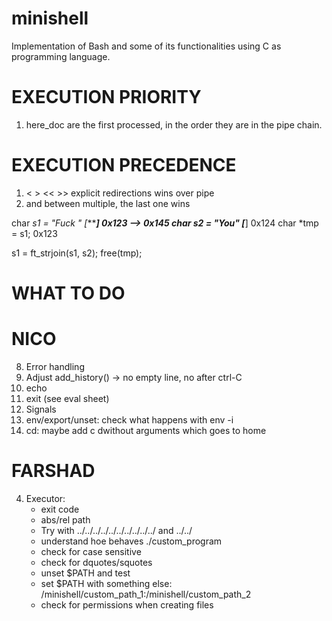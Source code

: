 # minishell
Implementation of Bash and some of its functionalities using C as programming language.

# EXECUTION PRIORITY
1) here_doc are the first processed, in the order they are in the pipe chain.

# EXECUTION PRECEDENCE
1) < > << >> explicit redirections wins over pipe
2) and between multiple, the last one wins


char *s1 = "Fuck " [******] 0x123 --> 0x145
char *s2 = "You"   [****]	0x124
char *tmp = s1; 0x123

s1 = ft_strjoin(s1, s2);
free(tmp);

# WHAT TO DO

# NICO
8) Error handling
1) Adjust add_history() -> no empty line, no after ctrl-C
2) echo
3) exit (see eval sheet)
5) Signals
6) env/export/unset: check what happens with env -i
7) cd: maybe add c dwithout arguments which goes to home

# FARSHAD
4) Executor:
	- exit code
	- abs/rel path
	- Try with ../../../../../../../../../../ and ../../
	- understand hoe behaves ./custom_program
	- check for case sensitive
	- check for dquotes/squotes
	- unset $PATH and test
	- set $PATH with something else: /minishell/custom_path_1:/minishell/custom_path_2
	- check for permissions when creating files
